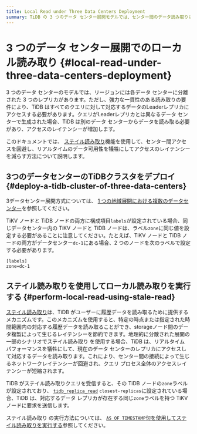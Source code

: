 ```yaml
---
title: Local Read under Three Data Centers Deployment
summary: TiDB の 3 つのデータ センター展開モデルでは、センター間のデータ読み取りによりアクセスレイテンシーが長くなる可能性があります。これを軽減するために、 ステイル読み取り機能ではローカルの履歴データ アクセスが可能になり、リアルタイムのデータ可用性を犠牲にしてレイテンシーが短縮されます。地理的に分散されたシナリオでステイル読み取り を使用する場合、TiDB はローカル レプリカにアクセスしてセンター間のネットワークレイテンシーを避けます。これは、zone` ラベルを構成し、`tidb_replica_read` を `closest-replicas` に設定することで実現されます。Stale ステイル読み取り の実行の詳細については、ドキュメントを参照してください。
---
```


# 3 つのデータ センター展開でのローカル読み取り {#local-read-under-three-data-centers-deployment}

3 つのデータ センターのモデルでは、リージョンには各データ センターに分離された 3 つのレプリカがあります。ただし、強力な一貫性のある読み取りの要件により、TiDB はすべてのクエリに対して対応するデータのLeaderレプリカにアクセスする必要があります。クエリがLeaderレプリカとは異なるデータ センターで生成された場合、TiDB は別のデータ センターからデータを読み取る必要があり、アクセスのレイテンシーが増加します。

このドキュメントでは、 [ステイル読み取り](/stale-read.md)機能を使用して、センター間アクセスを回避し、リアルタイムのデータ可用性を犠牲にしてアクセスのレイテンシーを減らす方法について説明します。

## 3つのデータセンターのTiDBクラスタをデプロイ {#deploy-a-tidb-cluster-of-three-data-centers}

3データセンター展開方式については、 [1 つの地域展開における複数のデータセンター](/multi-data-centers-in-one-city-deployment.md)を参照してください。

TiKV ノードと TiDB ノードの両方に構成項目`labels`が設定されている場合、同じデータセンター内の TiKV ノードと TiDB ノードは、ラベル`zone`に同じ値を設定する必要があることに注意してください。たとえば、TiKV ノードと TiDB ノードの両方がデータセンター`dc-1`にある場合、2 つのノードを次のラベルで設定する必要があります。

    [labels]
    zone=dc-1

## ステイル読み取りを使用してローカル読み取りを実行する {#perform-local-read-using-stale-read}

[ステイル読み取り](/stale-read.md)は、TiDB がユーザーに履歴データを読み取るために提供するメカニズムです。このメカニズムを使用すると、特定の時点または指定された時間範囲内の対応する履歴データを読み取ることができ、storageノード間のデータ複製によって生じるレイテンシーを節約できます。地理的に分散された展開の一部のシナリオでステイル読み取り を使用する場合、TiDB は、リアルタイム パフォーマンスを犠牲にして、現在のデータ センターのレプリカにアクセスして対応するデータを読み取ります。これにより、センター間の接続によって生じるネットワークレイテンシーが回避され、クエリ プロセス全体のアクセスレイテンシーが短縮されます。

TiDB がステイル読み取りクエリを受信すると、その TiDB ノードの`zone`ラベルが設定されており、 [`tidb_replica_read`](/system-variables.md#tidb_replica_read-new-in-v40) `closest-replicas`に設定されている場合、TiDB は、対応するデータ レプリカが存在する同じ`zone`ラベルを持つ TiKV ノードに要求を送信します。

ステイル読み取り の実行方法については、 [`AS OF TIMESTAMP`句を使用してステイル読み取りを実行する](/as-of-timestamp.md)参照してください。
